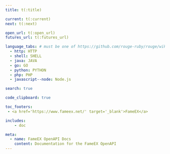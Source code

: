 ```yaml
---
title: t(:title)

current: t(:current)
next: t(:next)

open_url: t(:open_url)
futures_url: t(:futures_url)

language_tabs: # must be one of https://github.com/rouge-ruby/rouge/wiki/List-of-supported-languages-and-lexers
  - http: HTTP
  - shell: SHELL
  - java: JAVA
  - go: GO
  - python: PYTHON
  - php: PHP
  - javascript--node: Node.js

search: true

code_clipboard: true

toc_footers:
 - <a href='https://www.fameex.net/' target='_blank'>FameEX</a>

includes:
    - doc

meta:
  - name: FameEX OpenAPI Docs
    content: Documentation for the FameEX OpenAPI
---
```

